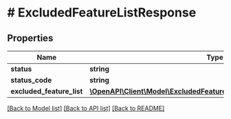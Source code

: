 # # ExcludedFeatureListResponse

## Properties

Name | Type | Description | Notes
------------ | ------------- | ------------- | -------------
**status** | **string** |  | [optional]
**status_code** | **string** |  | [optional]
**excluded_feature_list** | [**\OpenAPI\Client\Model\ExcludedFeatureListResponseExcludedFeatureList**](ExcludedFeatureListResponseExcludedFeatureList.md) |  | [optional]

[[Back to Model list]](../../README.md#models) [[Back to API list]](../../README.md#endpoints) [[Back to README]](../../README.md)
